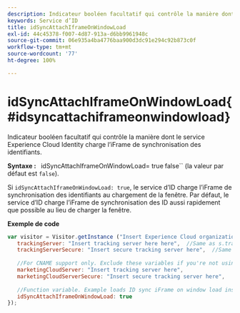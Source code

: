 ```yaml
---
description: Indicateur booléen facultatif qui contrôle la manière dont le service Experience Cloud Identity charge l’iFrame de synchronisation des identifiants.
keywords: Service d’ID
title: idSyncAttachIframeOnWindowLoad
exl-id: 44c45378-f007-4d87-913a-d6bb9961948c
source-git-commit: 06e935a4ba4776baa900d3dc91e294c92b873c0f
workflow-type: tm+mt
source-wordcount: '77'
ht-degree: 100%

---
```


# idSyncAttachIframeOnWindowLoad{#idsyncattachiframeonwindowload}

Indicateur booléen facultatif qui contrôle la manière dont le service Experience Cloud Identity charge l’iFrame de synchronisation des identifiants.

**Syntaxe :** ` `idSyncAttachIframeOnWindowLoad= true false`` (la valeur par défaut est `false`).

Si `idSyncAttachIframeOnWindowLoad: true`, le service d’ID charge l’iFrame de synchronisation des identifiants au chargement de la fenêtre. Par défaut, le service d’ID charge l’iFrame de synchronisation des ID aussi rapidement que possible au lieu de charger la fenêtre.

**Exemple de code**

```js
var visitor = Visitor.getInstance ("Insert Experience Cloud organization ID here",{ 
   trackingServer: "Insert tracking server here here",  //Same as s.trackingServer 
   trackingServerSecure: "Insert secure tracking server here",  //Same as s.trackingServerSecure 
 
   //For CNAME support only. Exclude these variables if you're not using CNAME 
   marketingCloudServer: "Insert tracking server here", 
   marketingCloudServerSecure: "Insert secure tracking server here", 
 
   //Function variable. Example loads ID sync iFrame on window load instad of ASAP. 
   idSyncAttachIframeOnWindowLoad: true 
});
```
